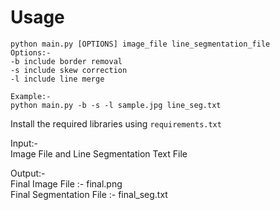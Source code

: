 # Usage
```
python main.py [OPTIONS] image_file line_segmentation_file
Options:-
-b include border removal
-s include skew correction
-l include line merge

Example:-
python main.py -b -s -l sample.jpg line_seg.txt
```

Install the required libraries using `requirements.txt`

Input:-<br/>
Image File and Line Segmentation Text File

Output:-<br/>
Final Image File :- final.png <br/>
Final Segmentation File :- final_seg.txt
